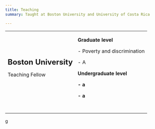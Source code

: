 ```yaml
---
title: Teaching
summary: Taught at Boston University and University of Costa Rica

---
```



<table width="100%">
<tbody>
<tr>
<td >
<p><strong> <font size="+2">Boston University</strong></font></p>
<p>Teaching Fellow</p>
</td>
<td>
<p><strong>Graduate level</strong></p>
<p>- Poverty and discrimination</p>
<p>- A</p>
<p><strong>Undergraduate level</strong></p>
<p><strong>- a</strong></p>
<p><strong>- a</strong></p>
</td>
</tr>
<tr>
<td>&nbsp;</td>
<td>&nbsp;</td>
</tr>
</tbody>
</table>g